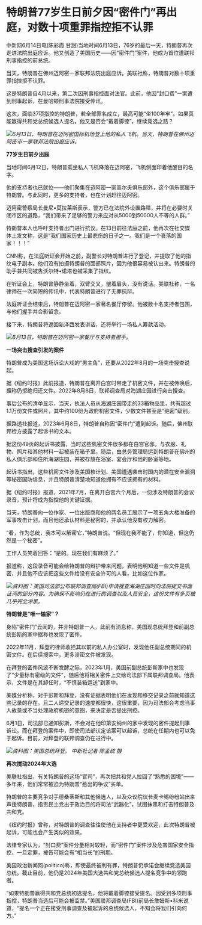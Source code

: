 

# 特朗普77岁生日前夕因“密件门”再出庭，对数十项重罪指控拒不认罪

中新网6月14日电(陈彩霞
甘甜)当地时间6月13日，76岁的最后一天，特朗普再次走进法院出庭应诉。他又创造了美国历史——因“密件门”案件，他成为首位遭联邦刑事指控的前总统。

当天，特朗普在佛州迈阿密一家联邦法院出庭应诉。美联社称，特朗普对数十项重罪指控拒不认罪。

这是特朗普自4月以来，第二次因刑事指控面对法官。此前，他因“封口费”一案遭到刑事起诉，在曼哈顿刑事法院接受传讯。

这次，面临37项指控的特朗普，若全部罪名成立，最高可能“坐100年牢”。如果真能赢得共和党总统候选人提名，他又是否会“戴着脚镣”，继续竞选之路？

![](https://inews.gtimg.com/om_bt/Oyu04suBAucEH69x0_BPzFTK8mAOuQNkgr2M68nTNxvb0AA/1000)_6月13日，特朗普在迈阿密国际机场登上他的私人飞机。当天，特朗普在佛州迈阿密市一家联邦法院出庭应诉。_

**77岁生日前夕出庭**

当地时间6月12日，特朗普乘坐私人飞机降落在迈阿密，飞机侧面印着他醒目的名字。

他的支持者也已就位——他们聚集在迈阿密一家高尔夫俱乐部外，这个俱乐部属于特朗普。与此同时，更多的支持者，也在计划赶往迈阿密。

迈阿密警察局长曼尼•莫拉莱斯表示，警方已在法院外设置路障，并将在必要时关闭市区的道路，“我们带来了足够的警力来应对从5000到50000人不等的人群。”

特朗普本人也呼吁支持者出门进行抗议。在13日前往法庭之前，他再次在社交媒体上发文称，这是“我们国家历史上最悲伤的日子之一。我们是一个衰落的国家！！！”

CNN称，在法庭听证会开始之前，副警长对特朗普进行了登记，并提取了他的指纹电子副本。他们没有拍摄特朗普的面部照片，因为他很容易被认出来。特朗普的助手兼共同被告沃尔特•诺塔也被采集了指纹。

在听证会上，特朗普静静坐着，双臂交叉，皱着眉头，没有说话。美联社称，一名律师在一次简短的传讯中，代表特朗普进行了无罪抗辩。

法庭听证会结束后，特朗普在迈阿密一家著名餐厅停留。他被数十名支持者包围，与他们握手并合影留念。

接下来，特朗普将返回新泽西发表讲话，还将举行一场私人筹款活动。

![](https://inews.gtimg.com/om_bt/OnKCbUzQREixFfFYDimJjvRqf1tzUIqBtdtIuRKw4s9fIAA/1000)_6月13日，特朗普在迈阿密一家餐厅与支持者握手。_

**一场突击搜查引发的案件**

特朗普成为美国这场诉讼大戏的“男主角”，还要从2022年8月的一场突击搜查说起。

据《纽约时报》此前报道，特朗普在离开白宫时带走了机密文件，并在被传唤后，据称仍拒绝归还文件。2022年8月8日，联邦调查局对海湖庄园进行突击搜查。

事后公布的清单显示，当天，执法人员从海湖庄园带走的33箱物品里，共有超过1.1万份文件或照片，其中约100份为政府机密文件，少数文件甚至是“绝密”级别。

据路透社报道，2023年6月8日，特朗普自称因“密件门”遭到起诉。随后，佛州联邦检方披露了起诉书的文本。

据这份49页的起诉书披露，当时这些机密文件很多都在白宫官邸，与衣服、礼物、照片和其他材料一起被装在箱子里。随后，由总务管理局运到特朗普在佛州的私人俱乐部和住所海湖庄园，并被存放在浴室、宴会厅和他的卧室等地。

起诉书指出，这些机密文件涉及美国核计划、美国遭遇袭击时国内的潜在安全漏洞等秘密国防信息，并且特朗普清楚地知道他拥有不应该拥有的材料。

据《纽约时报》报道，2021年7月，在离开白宫六个月后，一份涉及特朗普的会议录音，预计将成为指控他的关键证据。

当天，特朗普向一位作家、一位出版商和他的两名员工展示了一项五角大楼准备的军事攻击计划，而且他还承认材料是秘密的，并承认他没有权力解密。

“看，作为总统，我本可以解密它，”特朗普说。“但现在我不能了，你知道，但这仍然是一个秘密”。

工作人员笑着回答：“是的。现在我们有麻烦了。”

报道称，这段录音可能会给特朗普的辩护带来问题，表明他明知道一些文件是机密，并且他不应该把这些文件给没有安全许可的人看，比如这位作家。

![](https://inews.gtimg.com/om_bt/ONqY-eM5xIiUWhv57uRnHJBxj7s09K--zSXRGYOa8OygUAA/1000)_资料图：美国司法部公布联邦调查局(FBI)申请搜查海湖庄园时向法院提交书面证词的部分内容。为确保不影响仍在进行的调查以及人员安全，这份文件有多页被几乎完全涂黑。_

**特朗普是“唯一输家”？**

身陷“密件门”丑闻的，并非特朗普一人，此前有消息称，美国现总统拜登和前副总统彭斯的家中据称也发现了密件。

2022年11月，拜登的律师收拾其以前的私人办公室时，发现他任副总统期间的机密文件。在后续搜索中，更多涉密文件被发现。

在拜登的密件风波不断发酵之际，2023年1月，美国前副总统彭斯家中也发现了“少量标有密级的文件”，随后他将相关密件上交给司法部下属联邦调查局。他表示，文件是在其卸任时，“不慎装箱运送”到家中。

美媒分析称，对于彭斯和拜登，没有证据表明他们在发现和移交记录之前就知道这些记录的存在。且二人递交记录的速度都很快，这很重要，因为司法部会考虑当事人故意或不当处理政府机密的意图，来决定是否提出刑控。

6月1日，司法部已通知彭斯，不会对在他印第安纳州的家中发现的密件提起刑事诉讼。而在拜登的案件中，即使司法部认定该案可以起诉，总统在任期内也可以免于起诉。目前，对拜登的联邦调查仍在进行中。

![](https://inews.gtimg.com/om_bt/ODA31APlRA0qcdb55H31qOy6VI05oyLbQ0lB3VpfyaeWYAA/1000)_资料图：美国总统拜登。
中新社记者 陈孟统 摄_

**再次搅动2024年大选**

美联社指出，有关特朗普的这场“官司”，再次把共和党人拉回了“熟悉的困境”——多年来，他们常常被迫为特朗普“惹出的争议”买单。

特朗普的主要竞争对手德桑蒂斯和其他候选人，以及众议院议长麦卡锡纷纷站出来声援特朗普，指责民主党出于政治目的将司法“武器化”，试图抹黑和打击特朗普及共和党。

《纽约时报》曾称，对特朗普的调查往往使他在支持者中更受欢迎，此次特朗普被起诉，可能也会产生类似的效果。

法律专家认为，“封口费”案件分量相对较轻，而“密件门”案件涉及危害国家安全指控，一旦定罪，被告可能会有“相当长”的刑期。

美国政治新闻网(politico)称，即使最终被判有罪，特朗普仍承诺会继续竞选美国总统。截止目前，他仍是2024年美国大选共和党总统候选人提名竞争中的领跑者。

“如果特朗普赢得共和党总统初选提名，他将戴着脚镣接受提名。因受到多项刑事指控，特朗普当选后可能会被监禁。”美国联邦调查局(FBI)前局长詹姆斯•科米说道，“提名一个正在接受刑事调查及被起诉的总统候选人，不知会将我们引向何方。”

